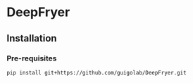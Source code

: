 # DeepFryer

## Installation

### Pre-requisites

```
pip install git+https://github.com/guigolab/DeepFryer.git
```

